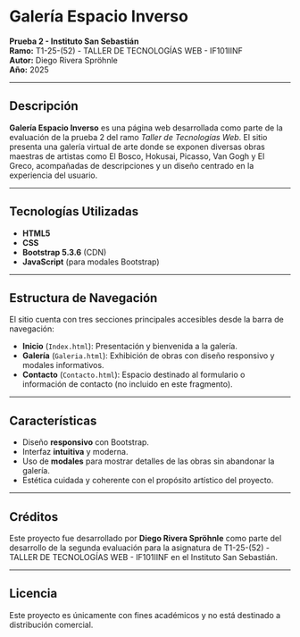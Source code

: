 # Galería Espacio Inverso

**Prueba 2 - Instituto San Sebastián**  
**Ramo:** T1-25-(52) - TALLER DE TECNOLOGÍAS WEB - IF101IINF  
**Autor:** Diego Rivera Spröhnle  
**Año:** 2025

---

## Descripción

**Galería Espacio Inverso** es una página web desarrollada como parte de la evaluación de la prueba 2 del ramo *Taller de Tecnologías Web*. El sitio presenta una galería virtual de arte donde se exponen diversas obras maestras de artistas como El Bosco, Hokusai, Picasso, Van Gogh y El Greco, acompañadas de descripciones y un diseño centrado en la experiencia del usuario.

---

## Tecnologías Utilizadas

- **HTML5**  
- **CSS**
- **Bootstrap 5.3.6** (CDN)
- **JavaScript** (para modales Bootstrap)

---

## Estructura de Navegación

El sitio cuenta con tres secciones principales accesibles desde la barra de navegación:

- **Inicio** (`Index.html`): Presentación y bienvenida a la galería.
- **Galería** (`Galeria.html`): Exhibición de obras con diseño responsivo y modales informativos.
- **Contacto** (`Contacto.html`): Espacio destinado al formulario o información de contacto (no incluido en este fragmento).

---

## Características

- Diseño **responsivo** con Bootstrap.
- Interfaz **intuitiva** y moderna.
- Uso de **modales** para mostrar detalles de las obras sin abandonar la galería.
- Estética cuidada y coherente con el propósito artístico del proyecto.

---

## Créditos

Este proyecto fue desarrollado por **Diego Rivera Spröhnle** como parte del desarrollo de la segunda evaluación para la asignatura de T1-25-(52) - TALLER DE TECNOLOGÍAS WEB - IF101IINF   en el Instituto San Sebastián.

---

## Licencia

Este proyecto es únicamente con fines académicos y no está destinado a distribución comercial.
